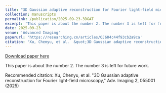 ```yaml
---
title: "3D Gaussian adaptive reconstruction for Fourier light-field microscopy"
collection: manuscripts
permalink: /publication/2025-09-23-3DGAT
excerpt: 'This paper is about the number 2. The number 3 is left for future work.'
date: 2025-09-23
venue: 'Advanced Imaging'
paperurl: 'https://researching.cn/articles/OJ604c44f93cb2a9ca'
citation: 'Xu, Chenyu, et al.  &quot;3D Gaussian adaptive reconstruction for Fourier light-field microscopy,&quot; Adv. Imaging 2, 055001 (2025)'
---
```


<a href='https://researching.cn/articles/OJ604c44f93cb2a9ca'>Download paper here</a>

This paper is about the number 2. The number 3 is left for future work.

Recommended citation: Xu, Chenyu, et al.  "3D Gaussian adaptive reconstruction for Fourier light-field microscopy," Adv. Imaging 2, 055001 (2025)